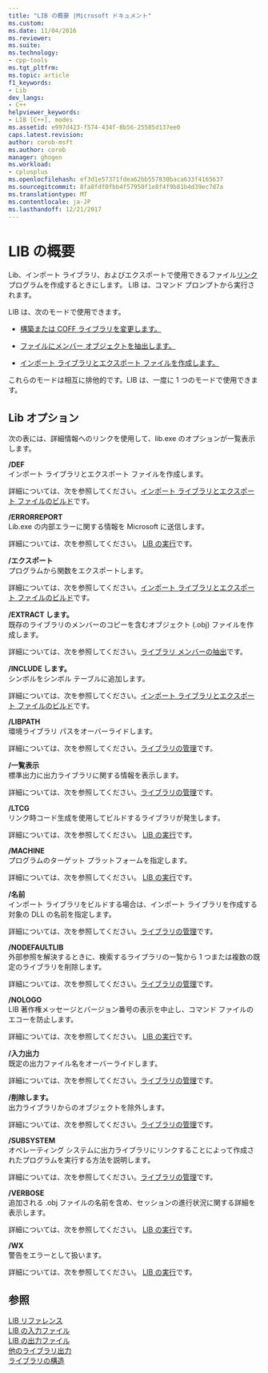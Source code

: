```yaml
---
title: "LIB の概要 |Microsoft ドキュメント"
ms.custom: 
ms.date: 11/04/2016
ms.reviewer: 
ms.suite: 
ms.technology:
- cpp-tools
ms.tgt_pltfrm: 
ms.topic: article
f1_keywords:
- Lib
dev_langs:
- C++
helpviewer_keywords:
- LIB [C++], modes
ms.assetid: e997d423-f574-434f-8b56-25585d137ee0
caps.latest.revision: 
author: corob-msft
ms.author: corob
manager: ghogen
ms.workload:
- cplusplus
ms.openlocfilehash: ef3d1e57371fdea62bb557830baca633f4165637
ms.sourcegitcommit: 8fa8fdf0fbb4f57950f1e8f4f9b81b4d39ec7d7a
ms.translationtype: MT
ms.contentlocale: ja-JP
ms.lasthandoff: 12/21/2017
---
```

# <a name="overview-of-lib"></a>LIB の概要
Lib、インポート ライブラリ、およびエクスポートで使用できるファイル[リンク](../../build/reference/linker-options.md)プログラムを作成するときにします。 LIB は、コマンド プロンプトから実行されます。  
  
 LIB は、次のモードで使用できます。  
  
-   [構築または COFF ライブラリを変更します。](../../build/reference/managing-a-library.md)  
  
-   [ファイルにメンバー オブジェクトを抽出します。](../../build/reference/extracting-a-library-member.md)  
  
-   [インポート ライブラリとエクスポート ファイルを作成します。](../../build/reference/working-with-import-libraries-and-export-files.md)  
  
 これらのモードは相互に排他的です。LIB は、一度に 1 つのモードで使用できます。  
  
## <a name="lib-options"></a>Lib オプション  
 次の表には、詳細情報へのリンクを使用して、lib.exe のオプションが一覧表示します。  
  
 **/DEF**  
 インポート ライブラリとエクスポート ファイルを作成します。  
  
 詳細については、次を参照してください。[インポート ライブラリとエクスポート ファイルのビルド](../../build/reference/building-an-import-library-and-export-file.md)です。  
  
 **/ERRORREPORT**  
 Lib.exe の内部エラーに関する情報を Microsoft に送信します。  
  
 詳細については、次を参照してください。 [LIB の実行](../../build/reference/running-lib.md)です。  
  
 **/エクスポート**  
 プログラムから関数をエクスポートします。  
  
 詳細については、次を参照してください。[インポート ライブラリとエクスポート ファイルのビルド](../../build/reference/building-an-import-library-and-export-file.md)です。  
  
 **/EXTRACT します。**  
 既存のライブラリのメンバーのコピーを含むオブジェクト (.obj) ファイルを作成します。  
  
 詳細については、次を参照してください。[ライブラリ メンバーの抽出](../../build/reference/extracting-a-library-member.md)です。  
  
 **/INCLUDE します。**  
 シンボルをシンボル テーブルに追加します。  
  
 詳細については、次を参照してください。[インポート ライブラリとエクスポート ファイルのビルド](../../build/reference/building-an-import-library-and-export-file.md)です。  
  
 **/LIBPATH**  
 環境ライブラリ パスをオーバーライドします。  
  
 詳細については、次を参照してください。[ライブラリの管理](../../build/reference/managing-a-library.md)です。  
  
 **/一覧表示**  
 標準出力に出力ライブラリに関する情報を表示します。  
  
 詳細については、次を参照してください。[ライブラリの管理](../../build/reference/managing-a-library.md)です。  
  
 **/LTCG**  
 リンク時コード生成を使用してビルドするライブラリが発生します。  
  
 詳細については、次を参照してください。 [LIB の実行](../../build/reference/running-lib.md)です。  
  
 **/MACHINE**  
 プログラムのターゲット プラットフォームを指定します。  
  
 詳細については、次を参照してください。 [LIB の実行](../../build/reference/running-lib.md)です。  
  
 **/名前**  
 インポート ライブラリをビルドする場合は、インポート ライブラリを作成する対象の DLL の名前を指定します。  
  
 詳細については、次を参照してください。[ライブラリの管理](../../build/reference/managing-a-library.md)です。  
  
 **/NODEFAULTLIB**  
 外部参照を解決するときに、検索するライブラリの一覧から 1 つまたは複数の既定のライブラリを削除します。  
  
 詳細については、次を参照してください。[ライブラリの管理](../../build/reference/managing-a-library.md)です。  
  
 **/NOLOGO**  
 LIB 著作権メッセージとバージョン番号の表示を中止し、コマンド ファイルのエコーを防止します。  
  
 詳細については、次を参照してください。 [LIB の実行](../../build/reference/running-lib.md)です。  
  
 **/入力出力**  
 既定の出力ファイル名をオーバーライドします。  
  
 詳細については、次を参照してください。[ライブラリの管理](../../build/reference/managing-a-library.md)です。  
  
 **/削除します。**  
 出力ライブラリからのオブジェクトを除外します。  
  
 詳細については、次を参照してください。[ライブラリの管理](../../build/reference/managing-a-library.md)です。  
  
 **/SUBSYSTEM**  
 オペレーティング システムに出力ライブラリにリンクすることによって作成されたプログラムを実行する方法を説明します。  
  
 詳細については、次を参照してください。[ライブラリの管理](../../build/reference/managing-a-library.md)です。  
  
 **/VERBOSE**  
 追加される .obj ファイルの名前を含め、セッションの進行状況に関する詳細を表示します。  
  
 詳細については、次を参照してください。 [LIB の実行](../../build/reference/running-lib.md)です。  
  
 **/WX**  
 警告をエラーとして扱います。  
  
 詳細については、次を参照してください。 [LIB の実行](../../build/reference/running-lib.md)です。  
  
## <a name="see-also"></a>参照  
 [LIB リファレンス](../../build/reference/lib-reference.md)   
 [LIB の入力ファイル](../../build/reference/lib-input-files.md)   
 [LIB の出力ファイル](../../build/reference/lib-output-files.md)   
 [他のライブラリ出力](../../build/reference/other-lib-output.md)   
 [ライブラリの構造](../../build/reference/structure-of-a-library.md)
